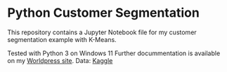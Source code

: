 # Python Customer Segmentation
This repository contains a Jupyter Notebook file for my customer segmentation example with K-Means.

Tested with Python 3 on Windows 11
Further docummentation is available on my [Worldpress site](https://barbararadnai.wordpress.com).
Data: [Kaggle]( https://www.kaggle.com/datasets/arjunbhasin2013/ccdata)
